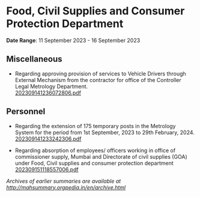 # Food, Civil Supplies and Consumer Protection Department

**Date Range**: 11 September 2023 - 16 September 2023


## Miscellaneous
- Regarding approving provision of services to Vehicle Drivers through External Mechanism from the contractor for office of the Controller Legal Metrology Department.\
  [202309141236072806.pdf](https://gr.maharashtra.gov.in/Site/Upload/Government%20Resolutions/English/202309141236072806.pdf)

## Personnel
- Regarding the extension of 175 temporary posts in the Metrology System for the period from 1st September, 2023 to 29th February, 2024.\
  [202309141233242306.pdf](https://gr.maharashtra.gov.in/Site/Upload/Government%20Resolutions/English/202309141233242306.pdf)

- Regarding absorption of employees/ officers working in office of commissioner supply, Mumbai and Directorate of civil supplies (GOA) under Food, Civil supplies and consumer protection department\
  [202309151118557006.pdf](https://gr.maharashtra.gov.in/Site/Upload/Government%20Resolutions/English/202309151118557006.pdf)


*Archives of earlier summaries are available at http://mahsummary.orgpedia.in/en/archive.html*